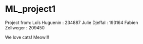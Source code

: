 # ML_project1

Project from:
Loïs Huguenin : 234887
Julie Djeffal : 193164
Fabien Zellweger : 209450

We love cats! Meow!!!